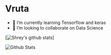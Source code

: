 # Vruta

- 🌱 I’m currently learning Tensorflow and keras
- 👯 I’m looking to collaborate on Data Science

[![Shrey's github stats](https://github-readme-stats.vercel.app/api?username=Vrutabaldha08)]

![Github Stats](https://github-readme-stats.vercel.app/api?username=Vrutabaldha08&show_icons=true&hide_border=true)
<p align="center">

